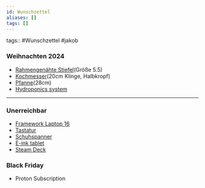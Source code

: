 ```yaml
---
id: Wunschzettel
aliases: []
tags: []
---
```


tags:: #Wunschzettel #jakob

### Weihnachten 2024
- [Rahmengenähte Stiefel](https://eu.meermin.com/collections/mens-boots/products/514686-autumn-spice-waxy-kudu-e?loc=DE&currency=EUR&lang=en)(Größe 5.5)
- [Kochmesser](https://www.wusthof.com/de-de/products/classic-kochmesser-20-cm-halbkropf?variant=Z2lkOi8vc2hvcGlmeS9Qcm9kdWN0VmFyaWFudC80MjY4NzgwODA0NTI4Ng==&queryID=77b5c2725dd9e53180dae7b45607432e)(20cm Klinge, Halbkropf)
- [Pfanne](https://www.wmf.com/de/de/profi-stielpfanne-28-cm-8900536746.html)(28cm)
- [Hydroponics system](https://northpoint-shop.de/LED-Hydroponisches-Anzuchtsystem-Pflanzenleuchte-Gewaechslampe-22W-1350-Lumen-10-Setzlinge-Hoehenverstellbar-Wasserstandsanzeige)

---
### Unerreichbar
- [Framework Laptop 16](https://frame.work/de/de/products/laptop16-diy-amd-7040)
- [Tastatur](https://www.zsa.io/voyager/buy)
- [Schuhspanner](https://blumtal.com/products/schuhspanner-fur-herren-und-damen-schuhdehner-aus-zedern-holz?variant=44465087119672)
- [E-ink tablet](https://shop.boox.com/products/gocolor7)
- [Steam Deck](https://store.steampowered.com/steamdeck)

### Black Friday
- Proton Subscription
